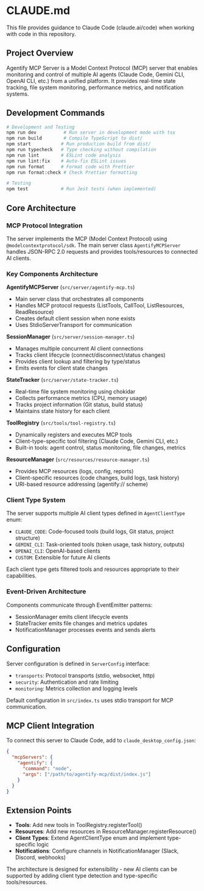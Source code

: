 # CLAUDE.md

This file provides guidance to Claude Code (claude.ai/code) when working with code in this repository.

## Project Overview

Agentify MCP Server is a Model Context Protocol (MCP) server that enables monitoring and control of multiple AI agents (Claude Code, Gemini CLI, OpenAI CLI, etc.) from a unified platform. It provides real-time state tracking, file system monitoring, performance metrics, and notification systems.

## Development Commands

```bash
# Development and Testing
npm run dev          # Run server in development mode with tsx
npm run build        # Compile TypeScript to dist/
npm start           # Run production build from dist/
npm run typecheck   # Type checking without compilation
npm run lint        # ESLint code analysis
npm run lint:fix    # Auto-fix ESLint issues
npm run format      # Format code with Prettier
npm run format:check # Check Prettier formatting

# Testing
npm test            # Run Jest tests (when implemented)
```

## Core Architecture

### MCP Protocol Integration

The server implements the MCP (Model Context Protocol) using `@modelcontextprotocol/sdk`. The main server class `AgentifyMCPServer` handles JSON-RPC 2.0 requests and provides tools/resources to connected AI clients.

### Key Components Architecture

**AgentifyMCPServer** (`src/server/agentify-mcp.ts`)

- Main server class that orchestrates all components
- Handles MCP protocol requests (ListTools, CallTool, ListResources, ReadResource)
- Creates default client session when none exists
- Uses StdioServerTransport for communication

**SessionManager** (`src/server/session-manager.ts`)

- Manages multiple concurrent AI client connections
- Tracks client lifecycle (connect/disconnect/status changes)
- Provides client lookup and filtering by type/status
- Emits events for client state changes

**StateTracker** (`src/server/state-tracker.ts`)

- Real-time file system monitoring using chokidar
- Collects performance metrics (CPU, memory usage)
- Tracks project information (Git status, build status)
- Maintains state history for each client

**ToolRegistry** (`src/tools/tool-registry.ts`)

- Dynamically registers and executes MCP tools
- Client-type-specific tool filtering (Claude Code, Gemini CLI, etc.)
- Built-in tools: agent control, status monitoring, file changes, metrics

**ResourceManager** (`src/resources/resource-manager.ts`)

- Provides MCP resources (logs, config, reports)
- Client-specific resources (code changes, build logs, task history)
- URI-based resource addressing (agentify:// scheme)

### Client Type System

The server supports multiple AI client types defined in `AgentClientType` enum:

- `CLAUDE_CODE`: Code-focused tools (build logs, Git status, project structure)
- `GEMINI_CLI`: Task-oriented tools (token usage, task history, outputs)
- `OPENAI_CLI`: OpenAI-based clients
- `CUSTOM`: Extensible for future AI clients

Each client type gets filtered tools and resources appropriate to their capabilities.

### Event-Driven Architecture

Components communicate through EventEmitter patterns:

- SessionManager emits client lifecycle events
- StateTracker emits file changes and metrics updates
- NotificationManager processes events and sends alerts

## Configuration

Server configuration is defined in `ServerConfig` interface:

- `transports`: Protocol transports (stdio, websocket, http)
- `security`: Authentication and rate limiting
- `monitoring`: Metrics collection and logging levels

Default configuration in `src/index.ts` uses stdio transport for MCP communication.

## MCP Client Integration

To connect this server to Claude Code, add to `claude_desktop_config.json`:

```json
{
  "mcpServers": {
    "agentify": {
      "command": "node",
      "args": ["/path/to/agentify-mcp/dist/index.js"]
    }
  }
}
```

## Extension Points

- **Tools**: Add new tools in ToolRegistry.registerTool()
- **Resources**: Add new resources in ResourceManager.registerResource()
- **Client Types**: Extend AgentClientType enum and implement type-specific logic
- **Notifications**: Configure channels in NotificationManager (Slack, Discord, webhooks)

The architecture is designed for extensibility - new AI clients can be supported by adding client type detection and type-specific tools/resources.
